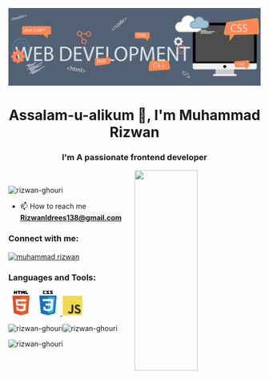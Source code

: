 ![logo](https://github.com/Rizwan-Ghouri/Rizwan-Ghouri/blob/main/banner.gif)
<h1 align="center">Assalam-u-alikum 👋, I'm Muhammad Rizwan</h1>
<h3 align="center">I'm A passionate frontend developer</h3>

<img align="right" width="50%" height="400px" src="https://user-images.githubusercontent.com/74038190/219923809-b86dc415-a0c2-4a38-bc88-ad6cf06395a8.gif" /> 

<br>

<p align="left"> <img src="https://komarev.com/ghpvc/?username=rizwan-ghouri&label=Profile%20views&color=0e75b6&style=flat" alt="rizwan-ghouri" /> </p>

- 📫 How to reach me **RizwanIdrees138@gmail.com**

<h3 align="left">Connect with me:</h3>
<p align="left">
<a href="https://linkedin.com/in/rizwan-ghouri/" target="blank"><img align="center" src="https://raw.githubusercontent.com/rahuldkjain/github-profile-readme-generator/master/src/images/icons/Social/linked-in-alt.svg" alt="muhammad rizwan" height="30" width="40" /></a>
<!-- <a href="https://fb.com/muhammad rizwan" target="blank"><img align="center" src="https://raw.githubusercontent.com/rahuldkjain/github-profile-readme-generator/master/src/images/icons/Social/facebook.svg" alt="muhammad rizwan" height="30" width="40" /></a>
<a href="https://instagram.com/muhammad rizwan" target="blank"><img align="center" src="https://raw.githubusercontent.com/rahuldkjain/github-profile-readme-generator/master/src/images/icons/Social/instagram.svg" alt="muhammad rizwan" height="30" width="40" /></a> -->
</p>

<h3 align="left">Languages and Tools:</h3>
<p align="left"> 
    <a href="https://www.w3schools.com/html/" target="_blank" rel="noreferrer"> <img src="https://raw.githubusercontent.com/devicons/devicon/master/icons/html5/html5-original-wordmark.svg" alt="html5" width="50" height="50"/></a> 
    <a href="https://www.w3schools.com/css/" target="_blank" rel="noreferrer"> <img src="https://raw.githubusercontent.com/devicons/devicon/master/icons/css3/css3-original-wordmark.svg" alt="css3" width="50" height="50"/> </a> 
    <a href="https://www.w3schools.com/js/" target="_blank" rel="noreferrer"> <img src="https://raw.githubusercontent.com/devicons/devicon/master/icons/javascript/javascript-original.svg" alt="javascript" width="40" height="40"/></a>
</p>

<p><img align="left" src="https://github-readme-stats.vercel.app/api/top-langs?username=rizwan-ghouri&show_icons=true&locale=en&layout=compact" alt="rizwan-ghouri" /></p>

<p>&nbsp;<img align="left" src="https://github-readme-stats.vercel.app/api?username=rizwan-ghouri&show_icons=true&locale=en" alt="rizwan-ghouri" /></p>

<p><img align="left" src="https://github-readme-streak-stats.herokuapp.com/?user=rizwan-ghouri&" alt="rizwan-ghouri" /></p>


